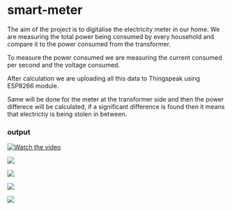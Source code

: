 # smart-meter

The aim of the project is to digitalise the electricity meter in our home. We are measuring the total power being consumed by every household and compare it to the power consumed from the transformer. 

To measure the power consumed we are measuring the current consumed per second and the voltage consumed.

After calculation we are uploading all this data to Thingspeak using ESP8266 module.

Same will be done for the meter at the transformer side and then the power differece will be calculated, if a significant difference is found then it means that electrictiy is being stolen in between.

<h3> output</h3>

[![Watch the video](https://imgur.com/vZX73dV.png)](https://youtu.be/iAD2BIcnKYs)

![](https://github.com/pingala2/smart-meter/blob/master/output/Screenshot%20from%202018-08-04%2008-40-06.png)

![](https://github.com/pingala2/smart-meter/blob/master/output/Screenshot%20from%202018-08-04%2009-47-49.png)

![](https://i.ibb.co/2PmzXXy/IMG-20180916-184926-1.jpg)

![](https://i.ibb.co/xYR7CNm/IMG-20180916-184948-1.jpg)
